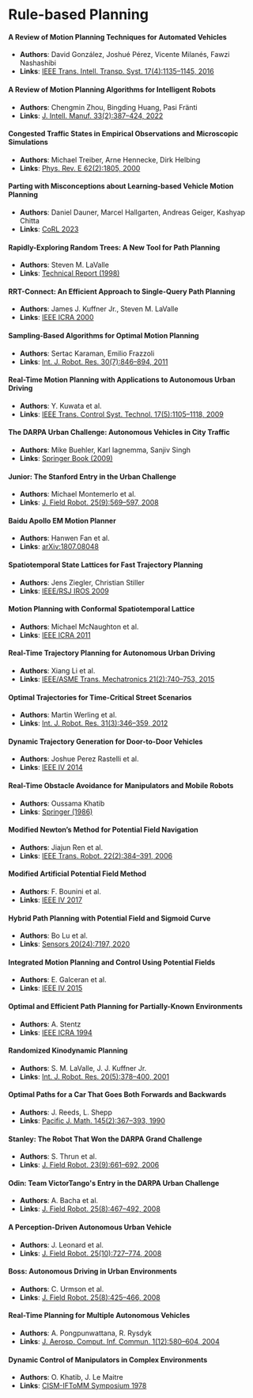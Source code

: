 # Rule-based Planning

#### A Review of Motion Planning Techniques for Automated Vehicles  
  * **Authors**: David González, Joshué Pérez, Vicente Milanés, Fawzi Nashashibi  
  * **Links**: [IEEE Trans. Intell. Transp. Syst. 17(4):1135–1145, 2016](https://doi.org/10.1109/TITS.2015.2498841)

#### A Review of Motion Planning Algorithms for Intelligent Robots  
  * **Authors**: Chengmin Zhou, Bingding Huang, Pasi Fränti  
  * **Links**: [J. Intell. Manuf. 33(2):387–424, 2022]([https://doi.org/10.1007/s10845-021-01845-w](https://link.springer.com/content/pdf/10.1007/s10845-021-01867-z.pdf))

#### Congested Traffic States in Empirical Observations and Microscopic Simulations 
  * **Authors**: Michael Treiber, Arne Hennecke, Dirk Helbing  
  * **Links**: [Phys. Rev. E 62(2):1805, 2000](https://doi.org/10.1103/PhysRevE.62.1805)

#### Parting with Misconceptions about Learning-based Vehicle Motion Planning  
  * **Authors**: Daniel Dauner, Marcel Hallgarten, Andreas Geiger, Kashyap Chitta  
  * **Links**: [CoRL 2023]([http://proceedings.mlr.press/v268/dauner23a.html](https://proceedings.mlr.press/v229/dauner23a/dauner23a.pdf))

#### Rapidly-Exploring Random Trees: A New Tool for Path Planning  
  * **Authors**: Steven M. LaValle  
  * **Links**: [Technical Report (1998)](https://msl.cs.uiuc.edu/~lavalle/papers/Lav98c.pdf)

#### RRT-Connect: An Efficient Approach to Single-Query Path Planning  
  * **Authors**: James J. Kuffner Jr., Steven M. LaValle  
  * **Links**: [IEEE ICRA 2000](https://ieeexplore.ieee.org/document/846291)

#### Sampling-Based Algorithms for Optimal Motion Planning  
  * **Authors**: Sertac Karaman, Emilio Frazzoli  
  * **Links**: [Int. J. Robot. Res. 30(7):846–894, 2011](https://doi.org/10.1177/0278364911406761)  

#### Real-Time Motion Planning with Applications to Autonomous Urban Driving  
  * **Authors**: Y. Kuwata et al.  
  * **Links**: [IEEE Trans. Control Syst. Technol. 17(5):1105–1118, 2009](https://doi.org/10.1109/TCST.2008.2006476)

#### The DARPA Urban Challenge: Autonomous Vehicles in City Traffic  
  * **Authors**: Mike Buehler, Karl Iagnemma, Sanjiv Singh  
  * **Links**: [Springer Book (2009)](https://link.springer.com/book/10.1007/978-3-540-88899-8)

#### Junior: The Stanford Entry in the Urban Challenge 
  * **Authors**: Michael Montemerlo et al.  
  * **Links**: [J. Field Robot. 25(9):569–597, 2008](https://doi.org/10.1002/rob.20255)

#### Baidu Apollo EM Motion Planner  
  * **Authors**: Hanwen Fan et al.  
  * **Links**: [arXiv:1807.08048](https://arxiv.org/abs/1807.08048)

#### Spatiotemporal State Lattices for Fast Trajectory Planning  
  * **Authors**: Jens Ziegler, Christian Stiller  
  * **Links**: [IEEE/RSJ IROS 2009](https://ieeexplore.ieee.org/document/5354790)

#### Motion Planning with Conformal Spatiotemporal Lattice 
  * **Authors**: Michael McNaughton et al.  
  * **Links**: [IEEE ICRA 2011](https://ieeexplore.ieee.org/document/5980140)

#### Real-Time Trajectory Planning for Autonomous Urban Driving 
  * **Authors**: Xiang Li et al.  
  * **Links**: [IEEE/ASME Trans. Mechatronics 21(2):740–753, 2015](https://doi.org/10.1109/TMECH.2015.2397013)

#### Optimal Trajectories for Time-Critical Street Scenarios
  * **Authors**: Martin Werling et al.  
  * **Links**: [Int. J. Robot. Res. 31(3):346–359, 2012](https://doi.org/10.1177/0278364911431267)

#### Dynamic Trajectory Generation for Door-to-Door Vehicles  
  * **Authors**: Joshue Perez Rastelli et al.  
  * **Links**: [IEEE IV 2014](https://ieeexplore.ieee.org/document/6856495)

#### Real-Time Obstacle Avoidance for Manipulators and Mobile Robots
  * **Authors**: Oussama Khatib  
  * **Links**: [Springer (1986)](https://link.springer.com/chapter/10.1007/978-1-4613-8997-2_29)

#### Modified Newton’s Method for Potential Field Navigation
  * **Authors**: Jiajun Ren et al.  
  * **Links**: [IEEE Trans. Robot. 22(2):384–391, 2006](https://doi.org/10.1109/TRO.2006.875528)

#### Modified Artificial Potential Field Method
  * **Authors**: F. Bounini et al.  
  * **Links**: [IEEE IV 2017](https://ieeexplore.ieee.org/document/7995815)

#### Hybrid Path Planning with Potential Field and Sigmoid Curve  
  * **Authors**: Bo Lu et al.  
  * **Links**: [Sensors 20(24):7197, 2020](https://doi.org/10.3390/s20247197)

#### Integrated Motion Planning and Control Using Potential Fields
  * **Authors**: E. Galceran et al.  
  * **Links**: [IEEE IV 2015](https://ieeexplore.ieee.org/document/7225723)

#### Optimal and Efficient Path Planning for Partially-Known Environments  
  * **Authors**: A. Stentz  
  * **Links**: [IEEE ICRA 1994](https://doi.org/10.1109/ROBOT.1994.351452)

#### Randomized Kinodynamic Planning  
  * **Authors**: S. M. LaValle, J. J. Kuffner Jr.  
  * **Links**: [Int. J. Robot. Res. 20(5):378–400, 2001](https://doi.org/10.1177/02783640122067453)

#### Optimal Paths for a Car That Goes Both Forwards and Backwards  
  * **Authors**: J. Reeds, L. Shepp  
  * **Links**: [Pacific J. Math. 145(2):367–393, 1990](https://msp.org/pjm/1990/145-2/pjm-v145-n2-p08-s.pdf)

#### Stanley: The Robot That Won the DARPA Grand Challenge
  * **Authors**: S. Thrun et al.  
  * **Links**: [J. Field Robot. 23(9):661–692, 2006](https://doi.org/10.1002/rob.20147)

#### Odin: Team VictorTango's Entry in the DARPA Urban Challenge  
  * **Authors**: A. Bacha et al.  
  * **Links**: [J. Field Robot. 25(8):467–492, 2008](https://doi.org/10.1002/rob.20248)

#### A Perception-Driven Autonomous Urban Vehicle
  * **Authors**: J. Leonard et al.  
  * **Links**: [J. Field Robot. 25(10):727–774, 2008](https://doi.org/10.1002/rob.20258)

#### Boss: Autonomous Driving in Urban Environments  
  * **Authors**: C. Urmson et al.  
  * **Links**: [J. Field Robot. 25(8):425–466, 2008](https://doi.org/10.1002/rob.20255)

#### Real-Time Planning for Multiple Autonomous Vehicles 
  * **Authors**: A. Pongpunwattana, R. Rysdyk  
  * **Links**: [J. Aerosp. Comput. Inf. Commun. 1(12):580–604, 2004](https://doi.org/10.2514/1.1673)

#### Dynamic Control of Manipulators in Complex Environments
  * **Authors**: O. Khatib, J. Le Maitre  
  * **Links**: [CISM-IFToMM Symposium 1978](https://doi.org/10.1007/978-3-7091-4332-6_7)  
